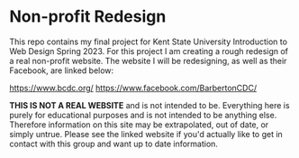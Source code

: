 # Non-profit Redesign

This repo contains my final project for Kent State University Introduction to Web Design Spring 2023.
For this project I am creating a rough redesign of a real non-profit website.
The website I will be redesigning, as well as their Facebook, are linked below:

https://www.bcdc.org/
https://www.facebook.com/BarbertonCDC/

**THIS IS NOT A REAL WEBSITE** and is not intended to be. Everything here is purely for educational
purposes and is not intended to be anything else. Therefore information on this site may be extrapolated,
out of date, or simply untrue. Please see the linked website if you'd actually like to get in contact with
this group and want up to date information.
